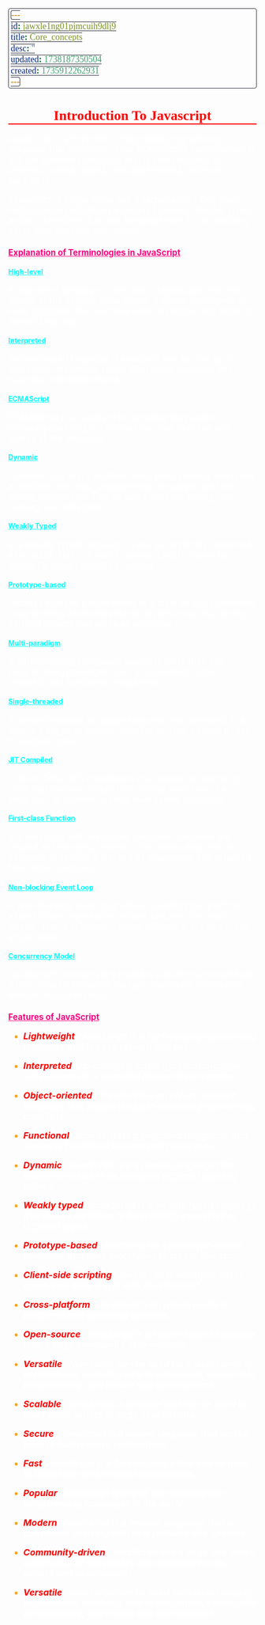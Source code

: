 ```yaml
---
id: jawxle1ng01pjmcuih9dlj9
title: Core_concepts
desc: ''
updated: 1738187350504
created: 1735912262931
---
```


<!--#region styles-->
<style>
    * { font-size: 18px; }
    h1 {
        color: red;
        font-weight: bold;
        border-bottom: 2px solid red; 
        font-family: 'Algerian';
        text-align: center;
        font-size: 2em;
    }
    h2 { 
        color: crimson; 
        font-weight: bold;
        font-family: 'Algerian'; 
        border-bottom: 2px solid crimson;
        font-size: 1.5em;
    }
    h3 { 
        color: rgb(255, 0, 127);
        font-weight: bold;
        text-decoration: underline;
        font-size: 1.2em;
        font-size: 1.2em;
    }
    h4 { 
        color: rgb(0, 255, 255);
        font-weight: bold;
        text-decoration: underline;
        font-size: 1em; 
    }
    h5 { 
        color: darkblue;
        font-weight: bold;
        font-style: italic;
        font-size: 0.9em;
    }
    code {
        font-family: 'Cascadia Code';
        border: 1px solid #282A36; 
        border-radius: 4px; 
        padding: 1px 4px; 
    }
    pre {
        font-family: 'Cascadia Code';
        border: 1px solid #282A36; 
        border-radius: 4px; 
        padding: 1px 4px; 
    }
    p { 
        font-style: 'Cascadia Code';
        color: white;
    }
    li { 
        margin-bottom: 10px;
        font-style: italic;
        font-weight: bold;
        color: orange;
    }
    ul { 
        margin-bottom: 10px;
        font-style: italic;
        font-weight: bold;
        color: orange;
    }
    b {
        font-weight: bold;
        color: rgb(255, 0, 0); 
    }
    u {
        text-decoration: underline;
        font-weight: bold;
        font-style: italic; 
    }
    a {
        color: #98c379;
        text-decoration: none;
    }
        a:hover {
        text-decoration: underline;
    }
    i {
        font-style: italic;
        color: yellow;
    }
    blockquote {
    background: rgba(255, 0, 127, 0.1); /* Light pink background */
    border-left: 5px solid rgb(255, 0, 127); /* Bold pink left border */
    padding: 10px 15px;
    margin: 10px 0;
    font-style: italic;
    font-weight: bold;
    color: white;
    }
</style>
<!--#endregion-->

# Introduction To Javascript

Javascript is a high-level, interpreted programming language that conforms to the ECMAScript specification. It is a programming language that is characterized as dynamic, weakly typed, prototype-based, and multi-paradigm.

Javascript is single-threaded, interpreted/JIT Compiled, Prototype-based, Mutli-paradigm, Dynamic, Weakly typed, and is a first-class function language with a non-blocking event loop concurrency model.

### Explanation of Terminologies in JavaScript

#### High-level

A high-level language is one that is abstracted from the details of the computer hardware. It allows developers to write programs that are more understandable and closer to human language.

#### Interpreted

An interpreted language is executed line-by-line by an interpreter at runtime, rather than being compiled into machine code beforehand.

#### ECMAScript

ECMAScript is a standard for scripting languages, including JavaScript. It defines the core features and syntax of the language.

#### Dynamic

Dynamic languages perform many programming behaviors at runtime that static programming languages perform during compilation. This includes dynamic typing, late binding, and reflection.

#### Weakly Typed

In a weakly typed language, types are implicitly converted as needed. This can lead to unexpected behavior but allows for more flexibility in coding.

#### Prototype-based

Prototype-based programming is a style of object-oriented programming where inheritance is performed via cloning existing objects that serve as prototypes.

#### Multi-paradigm

A multi-paradigm language supports more than one programming paradigm, such as procedural, object-oriented, and functional programming.

#### Single-threaded

A single-threaded language executes one command at a time in a single sequence. JavaScript uses a single thread to execute code.

#### JIT Compiled

Just-In-Time (JIT) compilation is a method of executing code that involves compilation during execution of a program – at runtime – rather than before execution.

#### First-class Function

In a language with first-class functions, functions are treated as first-class citizens. This means they can be assigned to variables, passed as arguments, and returned from other functions.

#### Non-blocking Event Loop

A non-blocking event loop allows JavaScript to perform asynchronous operations without blocking the main thread. This is achieved through callbacks, promises, and async/await.

#### Concurrency Model

JavaScript's concurrency model is based on an event loop, which allows it to handle multiple operations concurrently without multi-threading.

### Features of JavaScript

-   <b>Lightweight</b>: JavaScript is a lightweight programming language that is easy to learn and use.

-   <b>Interpreted</b>: JavaScript is an interpreted language, which means it is executed line by line at runtime.
-   <b>Object-oriented</b>: JavaScript is an object-oriented language that supports object-oriented programming concepts.
-   <b>Functional</b>: JavaScript is a functional language that supports functional programming concepts.
-   <b>Dynamic</b>: JavaScript is a dynamic language that allows variables to be assigned different types of values.
-   <b>Weakly typed</b>: JavaScript is a weakly typed language that allows variables to be implicitly converted to different types.
-   <b>Prototype-based</b>: JavaScript is a prototype-based language that uses prototypes to create objects.
-   <b>Client-side scripting</b>: JavaScript is mainly used for client-side scripting in web development.
-   <b>Cross-platform</b>: JavaScript can run on multiple platforms and operating systems.
-   <b>Open-source</b>: JavaScript is an open-source language with a large community of developers.
-   <b>Versatile</b>: JavaScript can be used for a wide range of applications, including web development, server-side programming, and mobile app development.
-   <b>Scalable</b>: JavaScript is scalable and can be used to build small scripts or large applications.
-   <b>Secure</b>: JavaScript is a secure language that can be used to build secure applications.
-   <b>Fast</b>: JavaScript is a fast language that can be used to build high-performance applications.
-   <b>Popular</b>: JavaScript is one of the most popular programming languages in the world.
-   <b>Modern</b>: JavaScript is a modern language that is constantly evolving with new features and updates.
-   <b>Community-driven</b>: JavaScript has a large and active community of developers who contribute to its growth and development.
-   <b>Versatile</b>: JavaScript can be used for a wide range of applications, including web development, server-side programming, and mobile app development.
